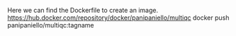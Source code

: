 Here we can find the Dockerfile to create an image.
https://hub.docker.com/repository/docker/panipaniello/multiqc
docker push panipaniello/multiqc:tagname
